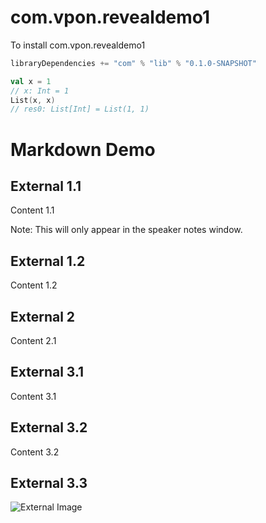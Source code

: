 # com.vpon.revealdemo1

To install com.vpon.revealdemo1
```scala
libraryDependencies += "com" % "lib" % "0.1.0-SNAPSHOT"
```

```scala
val x = 1
// x: Int = 1
List(x, x)
// res0: List[Int] = List(1, 1)
```



# Markdown Demo



## External 1.1

Content 1.1

Note: This will only appear in the speaker notes window.


## External 1.2

Content 1.2



## External 2

Content 2.1



## External 3.1

Content 3.1


## External 3.2

Content 3.2


## External 3.3

![External Image](https://s3.amazonaws.com/static.slid.es/logo/v2/slides-symbol-512x512.png)
